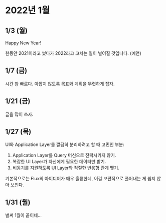 # 2022년 1월

## 1/3 (월)

Happy New Year!

한동안 2021이라고 썼다가 2022라고 고치는 일이 벌어질 것입니다. (예언)

## 1/7 (금)

시간 참 빠르다.
아깝지 않도록 목표와 계획을 뚜렷하게 잡자.

## 1/21 (금)

글을 많이 쓰자.

## 1/27 (목)

UI와 Application Layer를 깔끔히 분리하려고 할 때 고민인 부분:

1. Application Layer를 Query 머신으로 전락시키지 않기.
1. 복잡한 UI Layer가 자신에게 필요한 데이터만 받기.
1. 비동기를 지원하도록 UI Layer와 적절한 반응형 관계 맺기.

기본적으로는 Flux의 아이디어가 매우 훌륭한데,
이걸 보편적으로 풀어내는 게 쉽지 않아 보인다.

## 1/31 (월)

벌써 1월이 끝이네...
